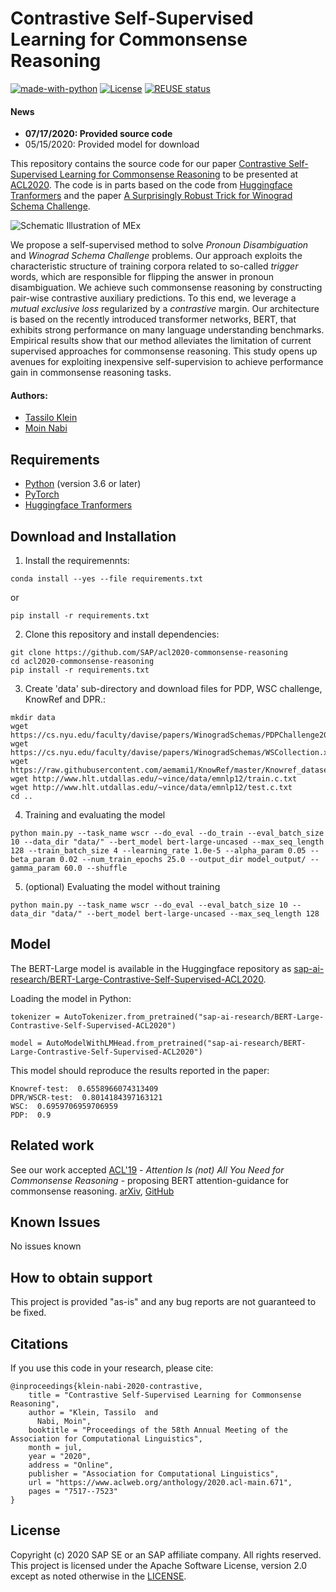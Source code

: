 
# Contrastive Self-Supervised Learning for Commonsense Reasoning
[![made-with-python](https://img.shields.io/badge/Made%20with-Python-red.svg)](#python)
[![License](https://img.shields.io/badge/License-Apache%202.0-blue.svg)](https://opensource.org/licenses/Apache-2.0)
[![REUSE status](https://api.reuse.software/badge/github.com/SAP-samples/acl2020-commonsense)](https://api.reuse.software/info/github.com/SAP-samples/acl2020-commonsense)


#### News
- **07/17/2020: Provided source code**
- 05/15/2020: Provided model for download
 
This repository contains the source code for our paper [Contrastive Self-Supervised Learning for Commonsense Reasoning](https://arxiv.org/abs/2005.00669) to be presented at  [ACL2020]( https://acl2020.org/). The code is in parts based on the code from [Huggingface Tranformers](https://github.com/huggingface/transformers) and the paper [A Surprisingly Robust Trick for Winograd Schema Challenge](https://github.com/vid-koci/bert-commonsense).

![Schematic Illustration of MEx](https://github.com/SAP-samples/acl2020-commonsense/blob/main/img/mex_illustration.png)
 
We propose a self-supervised method to solve *Pronoun Disambiguation* and *Winograd Schema Challenge* problems.
Our approach exploits the characteristic structure of training corpora related to so-called *trigger* words, which are responsible for flipping the answer in pronoun disambiguation. 
We achieve such commonsense reasoning by constructing pair-wise contrastive auxiliary predictions. To this end, we leverage a *mutual exclusive loss* regularized by a *contrastive* margin.
Our architecture is based on the recently introduced transformer networks, BERT, that exhibits strong performance on many language understanding benchmarks. Empirical results show that our method alleviates the limitation of current supervised approaches for commonsense reasoning. This study opens up avenues for exploiting inexpensive self-supervision to achieve performance gain in commonsense reasoning tasks.

#### Authors:
 - [Tassilo Klein](https://tjklein.github.io/)
 - [Moin Nabi](https://moinnabi.github.io/)

## Requirements
- [Python](https://www.python.org/) (version 3.6 or later)
- [PyTorch](https://pytorch.org/)
- [Huggingface Tranformers](https://github.com/huggingface/transformers)


## Download and Installation

1. Install the requiremennts:

```
conda install --yes --file requirements.txt
```

or

```
pip install -r requirements.txt
```

2. Clone this repository and install dependencies:
```
git clone https://github.com/SAP/acl2020-commonsense-reasoning
cd acl2020-commonsense-reasoning
pip install -r requirements.txt
```

3. Create 'data' sub-directory and download files for PDP, WSC challenge, KnowRef and DPR.:
```
mkdir data
wget https://cs.nyu.edu/faculty/davise/papers/WinogradSchemas/PDPChallenge2016.xml
wget https://cs.nyu.edu/faculty/davise/papers/WinogradSchemas/WSCollection.xml
wget https://raw.githubusercontent.com/aemami1/KnowRef/master/Knowref_dataset/knowref_test.json
wget http://www.hlt.utdallas.edu/~vince/data/emnlp12/train.c.txt
wget http://www.hlt.utdallas.edu/~vince/data/emnlp12/test.c.txt
cd ..
```

4. Training and evaluating the model
```
python main.py --task_name wscr --do_eval --do_train --eval_batch_size 10 --data_dir "data/" --bert_model bert-large-uncased --max_seq_length 128 --train_batch_size 4 --learning_rate 1.0e-5 --alpha_param 0.05 --beta_param 0.02 --num_train_epochs 25.0 --output_dir model_output/ --gamma_param 60.0 --shuffle

```

5. (optional) Evaluating the model without training
```
python main.py --task_name wscr --do_eval --eval_batch_size 10 --data_dir "data/" --bert_model bert-large-uncased --max_seq_length 128     

```

## Model

The BERT-Large model is available in the Huggingface repository as [sap-ai-research/BERT-Large-Contrastive-Self-Supervised-ACL2020](https://huggingface.co/sap-ai-research/BERT-Large-Contrastive-Self-Supervised-ACL2020).

Loading the model in Python:

```
tokenizer = AutoTokenizer.from_pretrained("sap-ai-research/BERT-Large-Contrastive-Self-Supervised-ACL2020")

model = AutoModelWithLMHead.from_pretrained("sap-ai-research/BERT-Large-Contrastive-Self-Supervised-ACL2020")
```

This model should reproduce the results reported in the paper:

```
Knowref-test:  0.6558966074313409
DPR/WSCR-test:  0.8014184397163121
WSC:  0.6959706959706959
PDP:  0.9
```

## Related work
See our work accepted [ACL'19](http://acl2019.org/) - *Attention Is (not) All You Need for Commonsense Reasoning* - proposing BERT attention-guidance for commonsense reasoning. [arXiv](https://arxiv.org/abs/1905.13497), [GitHub](https://github.com/SAP-samples/acl2019-commonsense/)

## Known Issues
No issues known


## How to obtain support
This project is provided "as-is" and any bug reports are not guaranteed to be fixed.


## Citations
If you use this code in your research,
please cite:

```
@inproceedings{klein-nabi-2020-contrastive,
    title = "Contrastive Self-Supervised Learning for Commonsense Reasoning",
    author = "Klein, Tassilo  and
      Nabi, Moin",
    booktitle = "Proceedings of the 58th Annual Meeting of the Association for Computational Linguistics",
    month = jul,
    year = "2020",
    address = "Online",
    publisher = "Association for Computational Linguistics",
    url = "https://www.aclweb.org/anthology/2020.acl-main.671",
    pages = "7517--7523"
}
```


## License
Copyright (c) 2020 SAP SE or an SAP affiliate company. All rights reserved. This project is licensed under the Apache Software License, version 2.0 except as noted otherwise in the [LICENSE](LICENSES/Apache-2.0.txt).
